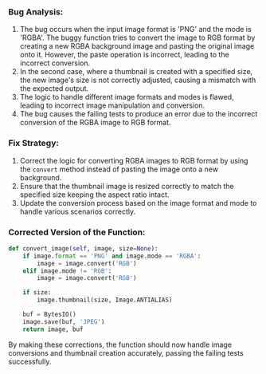 ### Bug Analysis:
1. The bug occurs when the input image format is 'PNG' and the mode is 'RGBA'. The buggy function tries to convert the image to RGB format by creating a new RGBA background image and pasting the original image onto it. However, the paste operation is incorrect, leading to the incorrect conversion.
2. In the second case, where a thumbnail is created with a specified size, the new image's size is not correctly adjusted, causing a mismatch with the expected output.
3. The logic to handle different image formats and modes is flawed, leading to incorrect image manipulation and conversion.
4. The bug causes the failing tests to produce an error due to the incorrect conversion of the RGBA image to RGB format.

### Fix Strategy:
1. Correct the logic for converting RGBA images to RGB format by using the `convert` method instead of pasting the image onto a new background.
2. Ensure that the thumbnail image is resized correctly to match the specified size keeping the aspect ratio intact.
3. Update the conversion process based on the image format and mode to handle various scenarios correctly.

### Corrected Version of the Function:
```python
def convert_image(self, image, size=None):
    if image.format == 'PNG' and image.mode == 'RGBA':
        image = image.convert('RGB')
    elif image.mode != 'RGB':
        image = image.convert('RGB')

    if size:
        image.thumbnail(size, Image.ANTIALIAS)

    buf = BytesIO()
    image.save(buf, 'JPEG')
    return image, buf
``` 

By making these corrections, the function should now handle image conversions and thumbnail creation accurately, passing the failing tests successfully.